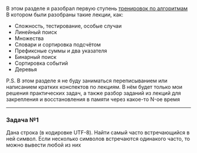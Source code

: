 В этом разделе я разобрал первую ступень [тренировок по алгоритмам](https://yandex.ru/yaintern/algorithm-training_1)
В котором были разобраны такие лекции, как:

- Сложность, тестирование, особые случаи
- Линейный поиск
- Множества
- Словари и сортировка подсчётом
- Префиксные суммы и два указателя
- Бинарный поиск
- Сортировка событий
- Деревья



P.S. В этом разделе я не буду заниматься переписыванием или написанием кратких конспектов по лекциям.
В нём будет только мои решения практических задач, а также разбор заданий из лекций для 
закрепления и восстановления в памяти через какое-то N-ое время

_____________________________________________________________________________________________________________________________


### Задача №1

 Дана строка (в кодировке UTF-8). Найти самый часто встречающийся в ней символ. Если несколько символов встречаются одинакого часто, то можно вывести любой из них
